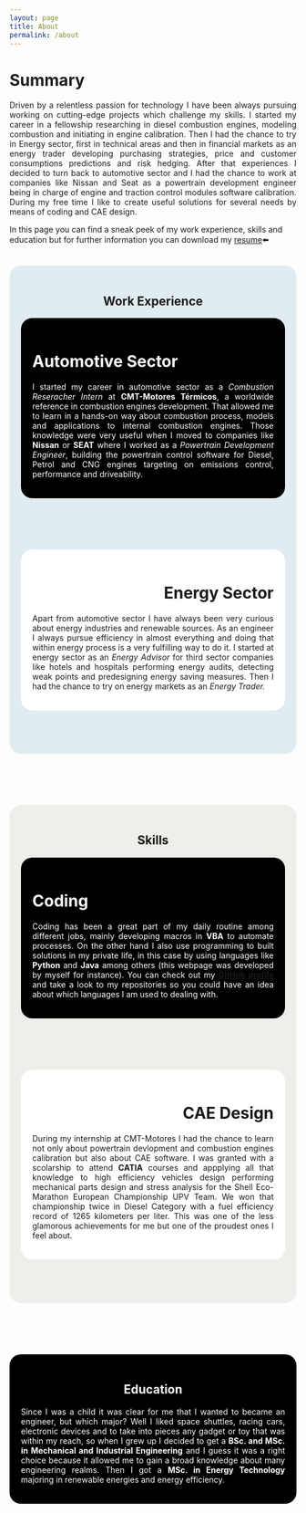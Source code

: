 ```yaml
---
layout: page
title: About
permalink: /about
---
```

<h1 style="color: #1E1D1F"><b>Summary</b></h1>
<p style="text-align: justify; color: #1E1D1F">Driven by a relentless passion for technology I have been always pursuing working on cutting-edge projects which challenge my skills. I started my career in a fellowship researching in diesel combustion engines, modeling combustion and initiating in engine calibration. Then I had the chance to try in Energy sector, first in technical areas and then in financial markets as an energy trader developing purchasing strategies, price and customer consumptions predictions and risk hedging. After that experiences I decided to turn back to automotive sector and I had the chance to work at companies like Nissan and Seat as a powertrain development engineer being in charge of engine and traction control modules software calibration. During my free time I like to create useful solutions for several needs by means of coding and CAE design.</p>

In this page you can find a sneak peek of my work experience, skills and education but for further information you can download my [resume](/assets/files/Carrillo_Javier_CV2021.pdf)⬅️
<br>
<br>
<header style="background-color: #E1ECF1; border-radius: 20px; padding: 20px">
<h2><b>Work Experience</b></h2>
<header style="background-color: #000000; border-radius: 20px; padding: 20px">
<h1 style="text-align: left; color: white">Automotive Sector</h1>
<p style="text-align: justify; color: white">I started my career in automotive sector as a <i>Combustion Reseracher Intern</i> at <b>CMT-Motores Térmicos</b>, a worldwide reference in combustion engines development. That allowed me to learn in a hands-on way about combustion process, models and applications to internal combustion engines. Those knowledge were very useful when I moved to companies like <b>Nissan</b> or <b>SEAT</b> where I worked as a <i>Powertrain Development Engineer</i>, building the powertrain control software for Diesel, Petrol and CNG engines targeting on emissions control, performance and driveability.</p>
</header>
<br>
<br>
<header style="background-color: white; border-radius: 20px; padding: 20px">
<h1 style="text-align: right">Energy Sector</h1>
<p style="text-align: justify">Apart from automotive sector I have always been very curious about energy industries and renewable sources. As an engineer I always pursue efficiency in almost everything and doing that within energy process is a very fulfilling way to do it. I started at energy sector as an <i>Energy Advisor</i> for third sector companies like hotels and hospitals performing energy audits, detecting weak points and predesigning energy saving measures. Then I had the chance to try on energy markets as an <i>Energy Trader.</i> </p>
</header>
</header>
<br>
<br>
<header style="background-color: #EFEEEA; border-radius: 20px; padding: 20px">
<h2><b>Skills</b></h2>
<header style="background-color: #000000; border-radius: 20px; padding: 20px">
<h1 style="text-align: left; color: white">Coding</h1>
<p style="text-align: justify; color: white">Coding has been a great part of my daily routine among different jobs, mainly developing macros in <b>VBA</b> to automate processes. On the other hand I also use programming to built solutions in my private life, in this case by using languages like <b>Python</b> and <b>Java</b> among others (this webpage was developed by myself for instance). You can check out my <a href="https://github.com/JCentercreation"><b>GitHub profile</b></a> and take a look to my repositories so you could have an idea about which languages I am used to dealing with.</p>
</header>
<br>
<br>
<header style="background-color: white; border-radius: 20px; padding: 20px">
<h1 style="text-align: right">CAE Design</h1>
<p style="text-align: justify">During my internship at CMT-Motores I had the chance to learn not only about powertrain devlopment and combustion engines calibration but also about CAE software. I was granted with a scolarship to attend <b>CATIA</b> courses and appplying all that knowledge to high efficiency vehicles design performing mechanical parts design and stress analysis for the Shell Eco-Marathon European Championship UPV Team. We won that championship twice in Diesel Category with a fuel efficiency record of 1265 kilometers per liter. This was one of the less glamorous achievements for me but one of the proudest ones I feel about.</p>
</header>
</header>
<br>
<br>
<header style="background-color: black; border-radius: 20px; padding: 20px">
<h2 style="color: white"><b>Education</b></h2>
<p style="text-align: justify; color: white">Since I was a child it was clear for me that I wanted to became an engineer, but which major? Well I liked space shuttles, racing cars, electronic devices and to take into pieces any gadget or toy that was within my reach, so when I grew up I decided to get a <b>BSc. and MSc. in Mechanical and Industrial Engineering</b> and I guess it was a right choice because it allowed me to gain a broad knowledge about many engineering realms. Then I got a <b>MSc. in Energy Technology</b> majoring in renewable energies and energy efficiency. </p>
</header>


<!-- I define myself as an active, dynamic and very interested person in many different technological and business fields, with a direct, practical and operative approach to problems that can arise. The MSc Industrial & Mechanical Engineering and the MSc. Energy Technologies led me obtain the necessary knowledge to face, understand and solve problems that can appear along many different engineering realms -->